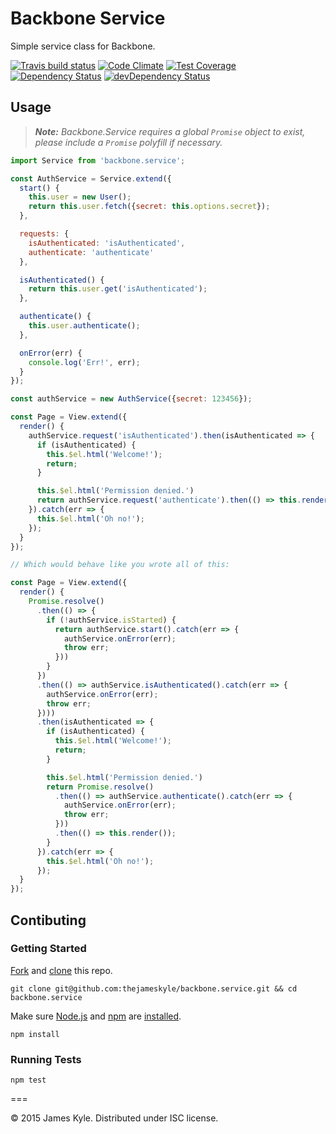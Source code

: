 # Backbone Service

Simple service class for Backbone.

[![Travis build status](http://img.shields.io/travis/thejameskyle/backbone.service.svg?style=flat)](https://travis-ci.org/thejameskyle/backbone.service)
[![Code Climate](https://codeclimate.com/github/thejameskyle/backbone.service/badges/gpa.svg)](https://codeclimate.com/github/thejameskyle/backbone.service)
[![Test Coverage](https://codeclimate.com/github/thejameskyle/backbone.service/badges/coverage.svg)](https://codeclimate.com/github/thejameskyle/backbone.service)
[![Dependency Status](https://david-dm.org/thejameskyle/backbone.service.svg)](https://david-dm.org/thejameskyle/backbone.service)
[![devDependency Status](https://david-dm.org/thejameskyle/backbone.service/dev-status.svg)](https://david-dm.org/thejameskyle/backbone.service#info=devDependencies)

## Usage

> _**Note:** Backbone.Service requires a global `Promise` object to
> exist, please include a `Promise` polyfill if necessary._

```js
import Service from 'backbone.service';

const AuthService = Service.extend({
  start() {
    this.user = new User();
    return this.user.fetch({secret: this.options.secret});
  },

  requests: {
    isAuthenticated: 'isAuthenticated',
    authenticate: 'authenticate'
  },

  isAuthenticated() {
    return this.user.get('isAuthenticated');
  },

  authenticate() {
    this.user.authenticate();
  },

  onError(err) {
    console.log('Err!', err);
  }
});

const authService = new AuthService({secret: 123456});

const Page = View.extend({
  render() {
    authService.request('isAuthenticated').then(isAuthenticated => {
      if (isAuthenticated) {
        this.$el.html('Welcome!');
        return;
      }

      this.$el.html('Permission denied.')
      return authService.request('authenticate').then(() => this.render());
    }).catch(err => {
      this.$el.html('Oh no!');
    });
  }
});

// Which would behave like you wrote all of this:

const Page = View.extend({
  render() {
    Promise.resolve()
      .then(() => {
        if (!authService.isStarted) {
          return authService.start().catch(err => {
            authService.onError(err);
            throw err;
          }))
        }
      })
      .then(() => authService.isAuthenticated().catch(err => {
        authService.onError(err);
        throw err;
      })))
      .then(isAuthenticated => {
        if (isAuthenticated) {
          this.$el.html('Welcome!');
          return;
        }

        this.$el.html('Permission denied.')
        return Promise.resolve()
          .then(() => authService.authenticate().catch(err => {
            authService.onError(err);
            throw err;
          }))
          .then(() => this.render());
        }
      }).catch(err => {
        this.$el.html('Oh no!');
      });
  }
});
```

## Contibuting

### Getting Started

[Fork](https://help.github.com/articles/fork-a-repo/) and
[clone](http://git-scm.com/docs/git-clone) this repo.

```
git clone git@github.com:thejameskyle/backbone.service.git && cd backbone.service
```

Make sure [Node.js](http://nodejs.org/) and [npm](https://www.npmjs.org/) are
[installed](http://nodejs.org/download/).

```
npm install
```

### Running Tests

```
npm test
```

===

© 2015 James Kyle. Distributed under ISC license.
